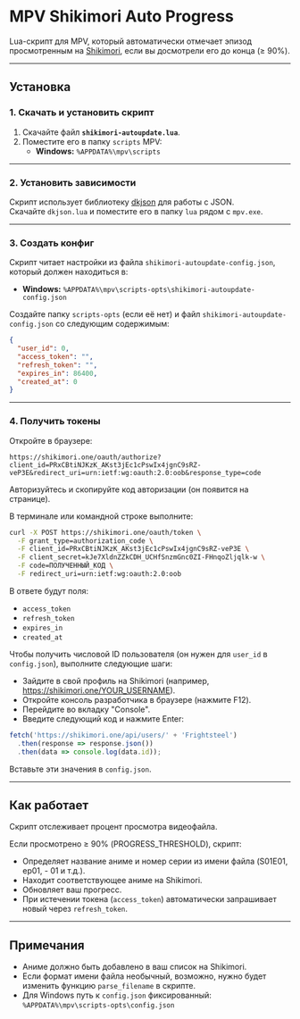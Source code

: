 # MPV Shikimori Auto Progress

Lua-скрипт для MPV, который автоматически отмечает эпизод просмотренным на [Shikimori](https://shikimori.one), если вы досмотрели его до конца (≥ 90%).  

---

## Установка

### 1. Скачать и установить скрипт
1. Скачайте файл **`shikimori-autoupdate.lua`**.  
2. Поместите его в папку `scripts` MPV:  
   - **Windows:** `%APPDATA%\mpv\scripts`

---

### 2. Установить зависимости
Скрипт использует библиотеку [dkjson](http://dkolf.de/src/dkjson-lua.fsl/home) для работы с JSON.  
Скачайте `dkjson.lua` и поместите его в папку `lua` рядом с `mpv.exe`.

---

### 3. Создать конфиг
Скрипт читает настройки из файла `shikimori-autoupdate-config.json`, который должен находиться в:  
- **Windows:** `%APPDATA%\mpv\scripts-opts\shikimori-autoupdate-config.json`

Создайте папку `scripts-opts` (если её нет) и файл `shikimori-autoupdate-config.json` со следующим содержимым:

```json
{
  "user_id": 0,
  "access_token": "",
  "refresh_token": "",
  "expires_in": 86400,
  "created_at": 0
}
```

---

### 4. Получить токены
Откройте в браузере:

```
https://shikimori.one/oauth/authorize?client_id=PRxCBtiNJKzK_AKst3jEc1cPswIx4jgnC9sRZ-veP3E&redirect_uri=urn:ietf:wg:oauth:2.0:oob&response_type=code
```

Авторизуйтесь и скопируйте код авторизации (он появится на странице).

В терминале или командной строке выполните:

```bash
curl -X POST https://shikimori.one/oauth/token \
  -F grant_type=authorization_code \
  -F client_id=PRxCBtiNJKzK_AKst3jEc1cPswIx4jgnC9sRZ-veP3E \
  -F client_secret=kJe7XldnZZkCDH_UCHfSnzmGnc0ZI-FHnqoZljqlk-w \
  -F code=ПОЛУЧЕННЫЙ_КОД \
  -F redirect_uri=urn:ietf:wg:oauth:2.0:oob
```

В ответе будут поля:

- `access_token`
- `refresh_token`
- `expires_in`
- `created_at`

Чтобы получить числовой ID пользователя (он нужен для `user_id` в `config.json`), выполните следующие шаги:

- Зайдите в свой профиль на Shikimori (например, https://shikimori.one/YOUR_USERNAME).
- Откройте консоль разработчика в браузере (нажмите F12).
- Перейдите во вкладку "Console".
- Введите следующий код и нажмите Enter:

```js
fetch('https://shikimori.one/api/users/' + 'Frightsteel')
  .then(response => response.json())
  .then(data => console.log(data.id));
```

Вставьте эти значения в `config.json`.

---

## Как работает

Скрипт отслеживает процент просмотра видеофайла.

Если просмотрено ≥ 90% (PROGRESS_THRESHOLD), скрипт:

- Определяет название аниме и номер серии из имени файла (S01E01, ep01, - 01 и т.д.).
- Находит соответствующее аниме на Shikimori.
- Обновляет ваш прогресс.
- При истечении токена (`access_token`) автоматически запрашивает новый через `refresh_token`.

---

## Примечания

- Аниме должно быть добавлено в ваш список на Shikimori.
- Если формат имени файла необычный, возможно, нужно будет изменить функцию `parse_filename` в скрипте.
- Для Windows путь к `config.json` фиксированный:  
  `%APPDATA%\mpv\scripts-opts\config.json`

